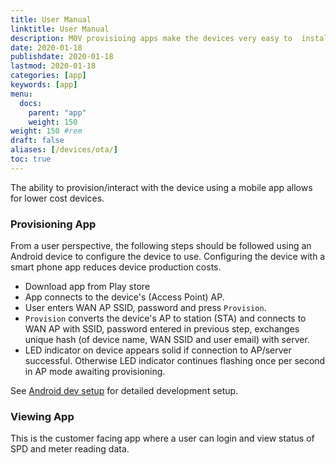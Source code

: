```yaml
---
title: User Manual
linktitle: User Manual
description: M0V provisioing apps make the devices very easy to  install.
date: 2020-01-18
publishdate: 2020-01-18
lastmod: 2020-01-18
categories: [app]
keywords: [app]
menu:
  docs:
    parent: "app"
    weight: 150
weight: 150	#rem
draft: false
aliases: [/devices/ota/]
toc: true
---
```


The ability to provision/interact with the device using a mobile app allows for lower cost devices.

### Provisioning App

From a user perspective, the following steps should be followed using an Android device to configure the device to use. Configuring the device with a smart phone app reduces device production costs.

+ Download app from Play store
+ App connects to the device's (Access Point) AP.
+ User enters WAN AP SSID, password and press `Provision`.
+ `Provision` converts the device's AP to station (STA) and connects to WAN AP with SSID, password entered in previous step, exchanges unique hash (of device name, WAN SSID and user email) with server.
+ LED indicator on device appears solid if connection to AP/server successful. Otherwise LED indicator continues flashing once per second in AP mode awaiting provisioning.

See [Android dev setup](/tools/android) for detailed development setup.

### Viewing App

This is the customer facing app where a user can login and view status of SPD and meter reading data.
